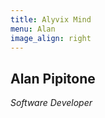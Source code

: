 ```yaml
---
title: Alyvix Mind
menu: Alan
image_align: right
---
```


## **Alan** Pipitone
*Software Developer*

<a href="https://it.linkedin.com/in/alan-pipitone-6235b15" target="_blank"><i class="fa fa-linkedin-square fa-3x"></i></a>
